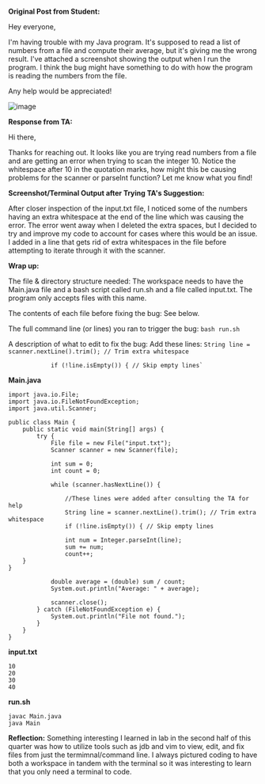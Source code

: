 __Original Post from Student:__

Hey everyone,

I'm having trouble with my Java program. It's supposed to read a list of numbers from a file and compute their average, 
but it's giving me the wrong result. I've attached a screenshot showing the output when I run the program. 
I think the bug might have something to do with how the program is reading the numbers from the file. 

Any help would be appreciated!

![image](https://github.com/Ayyuan1/cse15l-lab-reports/assets/156359241/4dc24d9f-c404-407a-85a3-908509c50b9c)

__Response from TA:__

Hi there,

Thanks for reaching out. It looks like you are trying read numbers from a file and are getting an error when trying to scan the 
integer 10. Notice the whitespace after 10 in the quotation marks, how might this be causing problems for the scanner or parseInt function?
Let me know what you find!

__Screenshot/Terminal Output after Trying TA's Suggestion:__

After closer inspection of the input.txt file, I noticed some of the numbers having an extra whitespace at the end of the line which was causing 
the error. The error went away when I deleted the extra spaces, but I decided to try and improve my code to account for cases where this would be an issue. 
I added in a line that gets rid of extra whitespaces in the file before attempting to iterate through it with the scanner.

__Wrap up:__

The file & directory structure needed: The workspace needs to have the Main.java file and a bash script called run.sh and a file called input.txt. The
program only accepts files with this name.

The contents of each file before fixing the bug: See below.

The full command line (or lines) you ran to trigger the bug: `bash run.sh`

A description of what to edit to fix the bug: Add these lines:
`String line = scanner.nextLine().trim(); // Trim extra whitespace`
                
                if (!line.isEmpty()) { // Skip empty lines`

__Main.java__
```
import java.io.File;
import java.io.FileNotFoundException;
import java.util.Scanner;

public class Main {
    public static void main(String[] args) {
        try {
            File file = new File("input.txt");
            Scanner scanner = new Scanner(file);
            
            int sum = 0;
            int count = 0;
            
            while (scanner.hasNextLine()) {

                //These lines were added after consulting the TA for help
                String line = scanner.nextLine().trim(); // Trim extra whitespace
                if (!line.isEmpty()) { // Skip empty lines

                int num = Integer.parseInt(line);
                sum += num;
                count++;
    }
}
            
            double average = (double) sum / count;
            System.out.println("Average: " + average);
            
            scanner.close();
        } catch (FileNotFoundException e) {
            System.out.println("File not found.");
        }
    }
}
```

__input.txt__
```
10
20
30 
40
```

__run.sh__
```
javac Main.java
java Main
```

__Reflection:__
Something interesting I learned in lab in the second half of this quarter was how to utilize tools such as jdb and vim to view, edit, and fix files
from just the termimnal/command line. I always pictured coding to have both a workspace in tandem with the terminal so it was interesting to learn that you
only need a terminal to code.
